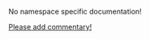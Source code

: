 No namespace specific documentation!

[Please add commentary!](https://github.com/arrdem/grimoire/edit/master/_includes/1.4.0/clojure.set/index.md)

